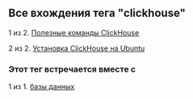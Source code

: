 ## Все вхождения тега "clickhouse"


1 из 2. [Полезные команды ClickHouse](./2020-07-12_clickhouse_snippets.md)

2 из 2. [Установка ClickHouse на Ubuntu](./2020-07-12_clickhouse_install_ubuntu.md)



### Этот тег встречается вместе с


1 из 1. [базы данных](./meta_bazy_dannyh.md)

